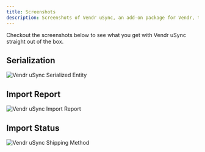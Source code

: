 ```yaml
---
title: Screenshots
description: Screenshots of Vendr uSync, an add-on package for Vendr, the eCommerce solution for Umbraco v8+
---
```


Checkout the screenshots below to see what you get with Vendr uSync straight out of the box.

## Serialization

![Vendr uSync Serialized Entity](/media/screenshots/usync/vendr_usync_serialized.png)

## Import Report

![Vendr uSync Import Report](/media/screenshots/usync/vendr_usync_report.png)

## Import Status

![Vendr uSync Shipping Method](/media/screenshots/usync/vendr_usync_imported.png)

